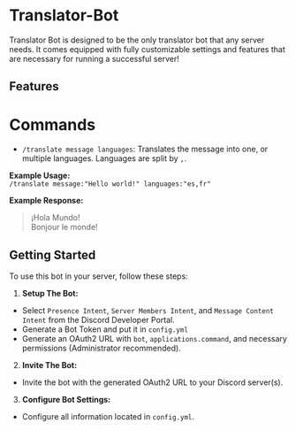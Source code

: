 # Translator-Bot

Translator Bot is designed to be the only translator bot that any server needs. It comes equipped with fully customizable settings and features that are necessary for running a successful server!

## Features

# Commands
- `/translate message languages`: Translates the message into one, or multiple languages. Languages are split by `,`.

**Example Usage:**<br>
`/translate message:"Hello world!" languages:"es,fr"`

**Example Response:**
> ¡Hola Mundo!<br>
> Bonjour le monde!

## Getting Started

To use this bot in your server, follow these steps:

1. **Setup The Bot:**
  - Select `Presence Intent`, `Server Members Intent`, and `Message Content Intent` from the Discord Developer Portal.
  - Generate a Bot Token and put it in `config.yml`
  - Generate an OAuth2 URL with `bot`, `applications.command`, and necessary permissions (Administrator recommended).

2. **Invite The Bot:**
  - Invite the bot with the generated OAuth2 URL to your Discord server(s).

3. **Configure Bot Settings:**
  - Configure all information located in `config.yml`.